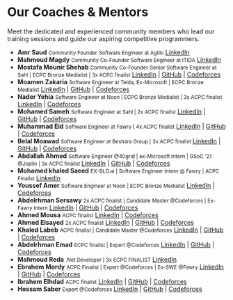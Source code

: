<div class="hero-section">
  <h1>Our Coaches & Mentors</h1>
  <p class="md-typeset hero-subtitle">
    Meet the dedicated and experienced community members who lead our training sessions and guide our aspiring competitive programmers.
  </p>
</div>

<div class="coach-section" markdown="1">
  <ul>
    <li id="amr-saud">
        <strong>Amr Saud</strong>
        <small>Community Founder</small>
        <small>Software Engineer at Agillo</small>
        <a href="https://www.linkedin.com/in/amr-saud/" target="_blank">LinkedIn</a> 
    </li>
    <li id="amr-saud">
        <strong>Mahmoud Magdy</strong>
        <small>Community Co-Founder</small>
        <small>Software Engineer at ITIDA</small>
        <a href="https://www.linkedin.com/in/mahmoud-magdy-60628915a/" target="_blank">LinkedIn</a> 
    </li>
    <li id="mostafa-mounir-shehab">
        <strong>Mostafa Mounir Shehab</strong>
        <small>Community Co-Founder</small>
        <small>Senior Software Engineer at Sahl | ECPC Bronze Medialist | 3x ACPC finalist</small>
        <a href="https://www.linkedin.com/in/mari000/" target="_blank">LinkedIn</a> |
        <a href="https://github.com/SuperMari000" target="_blank">GitHub</a> |
        <a href="https://codeforces.com/profile/Mari000" target="_blank">Codeforces</a>
    </li>
    <li id="moamen-zakaria">
        <strong>Moamen Zakaria</strong>
        <small>Software Engineer at Telda, Ex-Microsoft | ECPC Bronze Medialist</small>
        <a href="https://www.linkedin.com/in/moamen-zakaria-465543177/" target="_blank">LinkedIn</a> |
        <a href="https://github.com/meomnzak" target="_blank">GitHub</a> |
        <a href="https://codeforces.com/profile/moemn_zakaria" target="_blank">Codeforces</a>
    </li>
    <li id="nader-yehia">
        <strong>Nader Yehia</strong>
        <small>Software Engineer at Noon | ECPC Bronze Medialist | 3x ACPC finalist</small>
        <a href="https://www.linkedin.com/in/naderyahia/" target="_blank">LinkedIn</a> |
        <a href="https://codeforces.com/profile/naderr" target="_blank">Codeforces</a>
    </li>
    <li id="mohamed-sameh">
        <strong>Mohamed Sameh</strong>
        <small>Software Engineer at Sahl |  2x ACPC finalist</small>
        <a href="https://www.linkedin.com/in/mohamedsamehmohamed/" target="_blank">LinkedIn</a> |
        <a href="https://github.com/MohamedSamehMohamed" target="_blank">GitHub</a> |
        <a href="https://codeforces.com/profile/MohamedSameh" target="_blank">Codeforces</a>
    </li>
    <li id="muhammad-eid">
        <strong>Muhammad Eid</strong>
        <small>Software Engineer at Fawry |  4x ACPC finalist</small>
        <a href="https://www.linkedin.com/in/mohammed-eid35/" target="_blank">LinkedIn</a> |
        <a href="https://github.com/Mohammed-eid35" target="_blank">GitHub</a> |
        <a href="https://codeforces.com/profile/Alien35" target="_blank">Codeforces</a>
    </li>
    <li id="belal-moawad">
        <strong>Belal Moawad</strong>
        <small>Software Engineer at Beshara Group |  3x ACPC finalist</small>
        <a href="https://www.linkedin.com/in/belal-moawad-933513209/" target="_blank">LinkedIn</a> |
        <a href="https://github.com/BelalMoawad" target="_blank">GitHub</a> |
        <a href="https://codeforces.com/profile/BelalMoawad" target="_blank">Codeforces</a>
    </li>
    <li id="abdallah-ahmed">
        <strong>Abdallah Ahmed</strong>
        <small> Software Engineer @40grid | ex-Microsoft Intern | GSoC '21 @Joplin | 3x ACPC finalist </small>
        <a href="https://www.linkedin.com/in/xuser5000/" target="_blank">LinkedIn</a> |
        <a href="https://github.com/xUser5000" target="_blank">GitHub</a> |
        <a href="https://codeforces.com/profile/xUser5000" target="_blank">Codeforces</a>
    </li>
    <li id="mohamed-khaled-saeed">
        <strong>Mohamed khaled Saeed</strong>
        <small>EX-BLD.ai | Software Engineer Intern @ Fawry  | ACPC Finalist</small>
        <a href="https://www.linkedin.com/in/mohamed-khaled-08229b207/" target="_blank">LinkedIn</a>
    </li>
    <li id="youssef-amer">
        <strong>Youssef Amer</strong>
        <small>Software Engineer at Noon | ECPC Bronze Medialist</small>
        <a href="https://www.linkedin.com/in/youssef3ahmed/" target="_blank">LinkedIn</a> |
        <a href="https://codeforces.com/profile/uamer" target="_blank">Codeforces</a>
    </li>
    <li id="abdelrhman-sersawy">
        <strong>Abdelrhman Sersawy</strong>
        <small>2x ACPC finalist | Candidate Master @Codeforces | Ex-Fawry Intern</small>
        <a href="https://www.linkedin.com/in/sersawy/" target="_blank">LinkedIn</a> |
        <a href="https://github.com/Abdelrhmansersawy/" target="_blank">GitHub</a> |
        <a href="https://codeforces.com/profile/Sersawy" target="_blank">Codeforces</a>
    </li>
    <li id="ahmed-mousa">
        <strong>Ahmed Mousa</strong>
        <small>ACPC finalist</small>
        <a href="https://www.linkedin.com/in/mosmos/" target="_blank">LinkedIn</a> |
        <a href="https://codeforces.com/profile/Mousa" target="_blank">Codeforces</a>
    </li>
    <li id="ahmed-elsayed">
        <strong>Ahmed Elsayed</strong>
        <small>2x ACPC finalist</small>
        <a href="https://www.linkedin.com/in/ahmedelsayedmousa/" target="_blank">LinkedIn</a> |
        <a href="https://github.com/aalsayed70" target="_blank">GitHub</a> |
        <a href="https://codeforces.com/profile/-Ahmed_-_Elsayed-" target="_blank">Codeforces</a>
    </li>
    <li id="khaled-labeb">
        <strong>Khaled Labeb</strong>
        <small>ACPC finalist | Candidate Master @Codeforces</small>
        <a href="https://www.linkedin.com/in/khaled-mohamed-98700a246/" target="_blank">LinkedIn</a> |
        <a href="https://github.com/khalwsh/" target="_blank">GitHub</a> |
        <a href="https://codeforces.com/profile/Khalwsh" target="_blank">Codeforces</a>
    </li>
    <li id="abdelrhman-emad">
        <strong>Abdelrhman Emad</strong>
        <small>ECPC finalist | Expert @Codeforces</small>
        <a href="https://www.linkedin.com/in/abdurrahman-emad/" target="_blank">LinkedIn</a> |
        <a href="https://github.com/abdoemad552" target="_blank">GitHub</a> |
        <a href="https://codeforces.com/profile/_ABDOEMAD_" target="_blank">Codeforces</a>
    </li>
    <li id="mahmoud-reda">
        <strong>Mahmoud Reda</strong>
        <small>.Net Developer | 3x ECPC FINALIST</small>
        <a href="https://www.linkedin.com/in/mahmoud-abouelazm" target="_blank">LinkedIn</a> 
    </li>
    <li id="ebrahim-mordy">
        <strong>Ebrahem Mordy</strong>
        <small>ACPC Finalist | Expert @Codeforces | Ex-SWE @Fawry</small>
        <a href="https://www.linkedin.com/in/ebrahemmordy" target="_blank">LinkedIn</a> |
        <a href="https://codeforces.com/profile/M0rdy" target="_blank">GitHub</a> |
        <a href="https://github.com/EbrahemMordy" target="_blank">Codeforces</a>
    </li>
    <li id="ibrahme-elhdad">
        <strong>Ibrahem Elhdad</strong>
        <small>ACPC finalist</small>
        <a href="https://www.linkedin.com/in/ibrahem-elhdad-21216226b/" target="_blank">LinkedIn</a> |
        <a href="https://github.com/I-Elhadad" target="_blank">GitHub</a> |
        <a href="https://codeforces.com/profile/hadad" target="_blank">Codeforces</a>
    </li>
    <li id="hossam-saber">
        <strong>Hossam Saber</strong>
        <small>Expert @Codeforces </small>
        <a href="https://www.linkedin.com/in/hossam-saberr?utm_source=share&utm_campaign=share_via&utm_content=profile&utm_medium=android_app" target="_blank">LinkedIn</a> |
        <a href="https://github.com/HossamSaberr" target="_blank">GitHub</a> |
        <a href="https://codeforces.com/profile/Homz" target="_blank">Codeforces</a>
    </li>
  </ul>
</div> 
